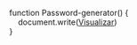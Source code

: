 function Password-generator()&nbsp;{<br>
&nbsp;&nbsp;&nbsp;&nbsp;document.write(<a href="https://s1ns3ro.github.io/Password-Generator/">Visualizar</a>)
<br>}
